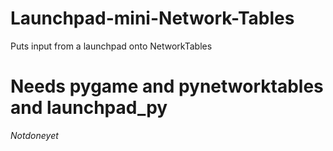 # Launchpad-mini-Network-Tables
Puts input from a launchpad onto NetworkTables
# Needs pygame and pynetworktables and launchpad_py
$Not done yet$
